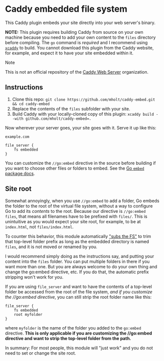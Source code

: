 Caddy embedded file system
===========================

This Caddy plugin embeds your site directly into your web server's binary.

**NOTE:** This plugin requires building Caddy from source on your own machine because you need to add your own content to the `files` directory before compiling. The `go` command is _required_ and I recommend using [`xcaddy`](https://github.com/caddyserver/xcaddy) to build. You cannot download this plugin from the Caddy website, for example, and expect it to have your site embedded within it.

> [!NOTE]
> This is not an official repository of the [Caddy Web Server](https://github.com/caddyserver) organization.

## Instructions

1. Clone this repo: `git clone https://github.com/mholt/caddy-embed.git && cd caddy-embed`
2. Replace the contents of the `files` subfolder with your site.
3. Build Caddy with your locally-cloned copy of this plugin: `xcaddy build --with github.com/mholt/caddy-embed=.`

Now wherever your server goes, your site goes with it. Serve it up like this:

```
example.com

file_server {
	fs embedded
}
```

You can customize the `//go:embed` directive in the source before building if you want to choose other files or folders to embed. See the [Go `embed` package docs](https://pkg.go.dev/embed).

## Site root

Somewhat annoyingly, when you use `//go:embed` to add a folder, Go embeds the folder to the root of the virtual file system, without a way to configure Go to add its _contents_ to the root. Because our directive is `//go:embed files`, that means all filenames have to be prefixed with `files/`. This is unintuitive as you would expect your site root, for example, to be at `index.html`, not `files/index.html`.

To counter this behavior, this module automatically ["subs the FS"](https://pkg.go.dev/io/fs#Sub) to trim that top-level folder prefix as long as the embedded directory is named `files`, and it is not moved or renamed by you.

I would recommend simply doing as the instructions say, and putting your content into the `files` folder. You can put multiple folders in there if you want more than one. But you are always welcome to do your own thing and change the go:embed directive, etc. If you do that, the automatic prefix stripping won't work for you.

If you are using `file_server` and want to have the contents of a top-level folder be accessed from the root of the file system, _and if you customize the //go:embed directive_, you can still strip the root folder name like this:

```
file_server {
	fs embedded
	root myfolder
}
```

where `myfolder` is the name of the folder you added to the `go:embed` directive. **This is only applicable if you are customizing the //go:embed directive and want to strip the top-level folder from the path.**

In summary: For most people, this module will "just work" and you do not need to set or change the site root.
